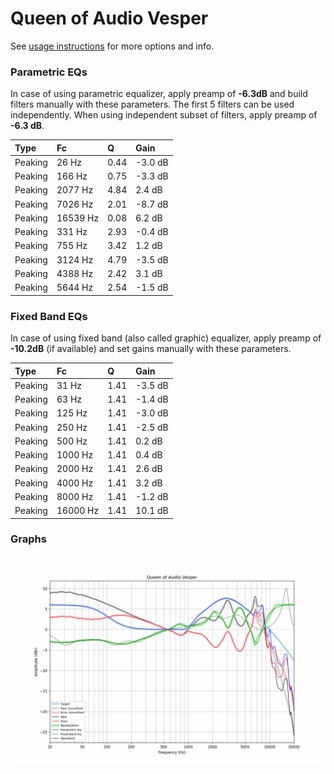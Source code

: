 # Queen of Audio Vesper
See [usage instructions](https://github.com/jaakkopasanen/AutoEq#usage) for more options and info.

### Parametric EQs
In case of using parametric equalizer, apply preamp of **-6.3dB** and build filters manually
with these parameters. The first 5 filters can be used independently.
When using independent subset of filters, apply preamp of **-6.3 dB**.

| Type    | Fc       |    Q | Gain    |
|:--------|:---------|:-----|:--------|
| Peaking | 26 Hz    | 0.44 | -3.0 dB |
| Peaking | 166 Hz   | 0.75 | -3.3 dB |
| Peaking | 2077 Hz  | 4.84 | 2.4 dB  |
| Peaking | 7026 Hz  | 2.01 | -8.7 dB |
| Peaking | 16539 Hz | 0.08 | 6.2 dB  |
| Peaking | 331 Hz   | 2.93 | -0.4 dB |
| Peaking | 755 Hz   | 3.42 | 1.2 dB  |
| Peaking | 3124 Hz  | 4.79 | -3.5 dB |
| Peaking | 4388 Hz  | 2.42 | 3.1 dB  |
| Peaking | 5644 Hz  | 2.54 | -1.5 dB |

### Fixed Band EQs
In case of using fixed band (also called graphic) equalizer, apply preamp of **-10.2dB**
(if available) and set gains manually with these parameters.

| Type    | Fc       |    Q | Gain    |
|:--------|:---------|:-----|:--------|
| Peaking | 31 Hz    | 1.41 | -3.5 dB |
| Peaking | 63 Hz    | 1.41 | -1.4 dB |
| Peaking | 125 Hz   | 1.41 | -3.0 dB |
| Peaking | 250 Hz   | 1.41 | -2.5 dB |
| Peaking | 500 Hz   | 1.41 | 0.2 dB  |
| Peaking | 1000 Hz  | 1.41 | 0.4 dB  |
| Peaking | 2000 Hz  | 1.41 | 2.6 dB  |
| Peaking | 4000 Hz  | 1.41 | 3.2 dB  |
| Peaking | 8000 Hz  | 1.41 | -1.2 dB |
| Peaking | 16000 Hz | 1.41 | 10.1 dB |

### Graphs
![](./Queen%20of%20Audio%20Vesper.png)